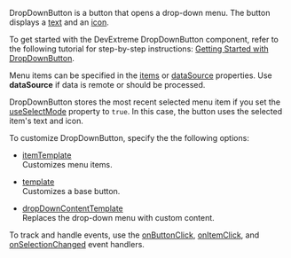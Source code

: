 DropDownButton is a button that opens a drop-down menu. The button displays a [text](/Documentation/ApiReference/UI_Components/dxDropDownButton/Configuration/#text) and an [icon](/Documentation/ApiReference/UI_Components/dxDropDownButton/Configuration/#icon).

To get started with the DevExtreme DropDownButton component, refer to the following tutorial for step-by-step instructions: [Getting Started with DropDownButton](/Documentation/Guide/UI_Components/DropDownButton/Getting_Started_with_DropDownButton/).
<!--split-->

Menu items can be specified in the [items](/Documentation/ApiReference/UI_Components/dxDropDownButton/Configuration/#items) or [dataSource](/Documentation/ApiReference/UI_Components/dxDropDownButton/Configuration/#dataSource) properties. Use **dataSource** if data is remote or should be processed.

DropDownButton stores the most recent selected menu item if you set the [useSelectMode](/Documentation/ApiReference/UI_Components/dxDropDownButton/Configuration/#useSelectMode) property to `true`. In this case, the button uses the selected item's text and icon.

To customize DropDownButton, specify the the following options:

- [itemTemplate](/Documentation/ApiReference/UI_Components/dxDropDownButton/Configuration/#itemTemplate)    
Customizes menu items.

- [template](/Documentation/ApiReference/UI_Components/dxDropDownButton/Configuration/#template)    
Customizes a base button.

- [dropDownContentTemplate](/Documentation/ApiReference/UI_Components/dxDropDownButton/Configuration/#dropDownContentTemplate)    
Replaces the drop-down menu with custom content.

To track and handle events, use the [onButtonClick](/Documentation/ApiReference/UI_Components/dxDropDownButton/Configuration/#onButtonClick), [onItemClick](/Documentation/ApiReference/UI_Components/dxDropDownButton/Configuration/#onItemClick), and [onSelectionChanged](/Documentation/ApiReference/UI_Components/dxDropDownButton/Configuration/#onSelectionChanged) event handlers.

